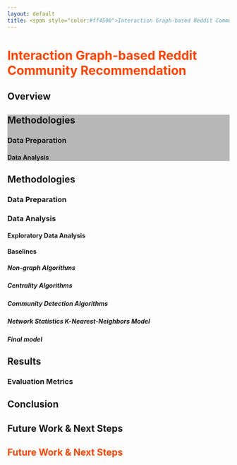 ```yaml
---
layout: default
title: <span style="color:#ff4500">Interaction Graph-based Reddit Community Recommendation </span>
---
```

<style>
.heading1 {
    color: red;
    font-weight:700;
    font-size: 35px;
}
</style>

<h1 style="color:#ff4500">
    Interaction Graph-based Reddit Community Recommendation
</h1>

## Overview

<div style="background-color:#B8B8B8">
    <h2> Methodologies </h2>
    <h3> Data Preparation </h3>
    <h4> Data Analysis </h4>
</div>


## Methodologies
### Data Preparation

### Data Analysis

#### Exploratory Data Analysis

#### Baselines

##### Non-graph Algorithms

##### Centrality Algorithms

##### Community Detection Algorithms

##### Network Statistics K-Nearest-Neighbors Model

##### Final model

## Results

### Evaluation Metrics

## Conclusion

## Future Work & Next Steps

<h2 style="color:#ff4500">
    Future Work & Next Steps
</h2>

